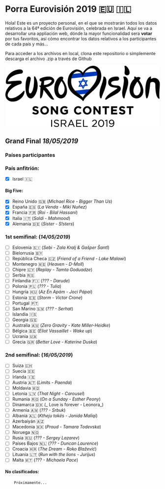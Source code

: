 # Porra Eurovisión 2019 :eu: :israel:

Hola! Este es un proyecto personal, en el que se mostrarán todos los datos relativos a la 64ª edición de Eurovisión, celebrada en Israel. 
Aquí se va a desarrollar una appliación web, dónde la mayor funcionalidad sera **votar** por tus favoritos, así cómo encontrar los datos relativos a los participantes de cada país y más... 

Para acceder a los archivos en local, clona este repositorio o simplemente descarga el archivo .zip a través de Github

![Eurovision2019](src/img/eurovision-2019-israel.png) 
## Grand Final _18/05/2019_

### Países participantes
  ### País anfitrión:   
  - [x] Israel :israel:
  #### Big Five:
  - [x] Reino Unido :uk: (_Michael Rice - Bigger Than Us_)
  - [x] España :es: (_La Venda - Miki Nuñez_)
  - [x] Francia :fr: (_Roi - Bilal Hassani_)
  - [x] Italia :it: (_Soldi - Mahmood_)
  - [x] Alemania :de: (_Sister - S!sters_)
  ### 1st semifinal: (_14/05/2019_)
  - [ ] Eslovenia 	:slovenia: (_Sebi - Zala Kralj & Gašper Šantl_)
  - [ ] Bielorrusia :belarus:
  - [ ] República Checa :czech_republic: (_Friend of a Friend - Lake Malawi_)
  - [ ] Montenegro :montenegro: (_Heaven - D-Moll_)
  - [ ] Chipre :cyprus: (_Replay - Tamta Goduadze_)
  - [ ] Serbia :serbia: 
  - [ ] Finlandia :finland: (_??? - Darude_)
  - [ ] Polonia :poland: (_??? - Tulia_)
  - [ ] Hungría :hungary: (_Az Én Apám - Joci Pápai_)
  - [ ] Estonia :estonia: (_Storm - Victor Crone_)
  - [ ] Portugal :portugal:
  - [ ] San Marino :san_marino: (_??? - Serhat_)
  - [ ] Islandia :iceland:
  - [ ] Georgia :georgia:
  - [ ] Australia :australia: (_Zero Gravity - Kate Miller-Heidke_)
  - [ ] Bélgica :belgium: (_Eliot Vassaillet - Wake up_)
  - [ ] Ucrania :ukraine:
  - [ ] Grecia :greece: (_Better Love - Katerine Duska_)
  ### 2nd semifinal: (_16/05/2019_)
  - [ ] Suiza :switzerland:
  - [ ] Suecia :sweden:
  - [ ] Irlanda :ireland:
  - [ ] Austria :austria: (_Limits - Paenda_)
  - [ ] Moldavia :moldova:
  - [ ] Letonia :latvia: (_That Night - Carousel_)
  - [ ] Rumania :romania: (_On a Sunday - Esther Peony_)
  - [ ] Dinamarca :denmark: (_ Love is forever - Leonora_)
  - [ ] Armenia :armenia: (_??? - Srbuk_)
  - [ ] Albania :albania: (_Ktheju tokës - Jonida Maliqi_)
  - [ ] Azerbaiyán :azerbaijan:
  - [ ] Macedonia :macedonia: (_Proud - Tamara Todevska_)
  - [ ] Noruega :norway: 
  - [ ] Rusia :ru: (_??? - Sergey Lazarev_)
  - [ ] Países Bajos :netherlands: (_??? - Duncan Laurence_)
  - [ ] Croacia :croatia: (_The Dream - Roko Blažević_)
  - [ ] Lituania :lithuania: (_Run with the lions - Jurijus_)
  - [ ] Malta :malta: (_??? - Michaela Pace_)
  #### No clasificados: 
        Próximamente...
